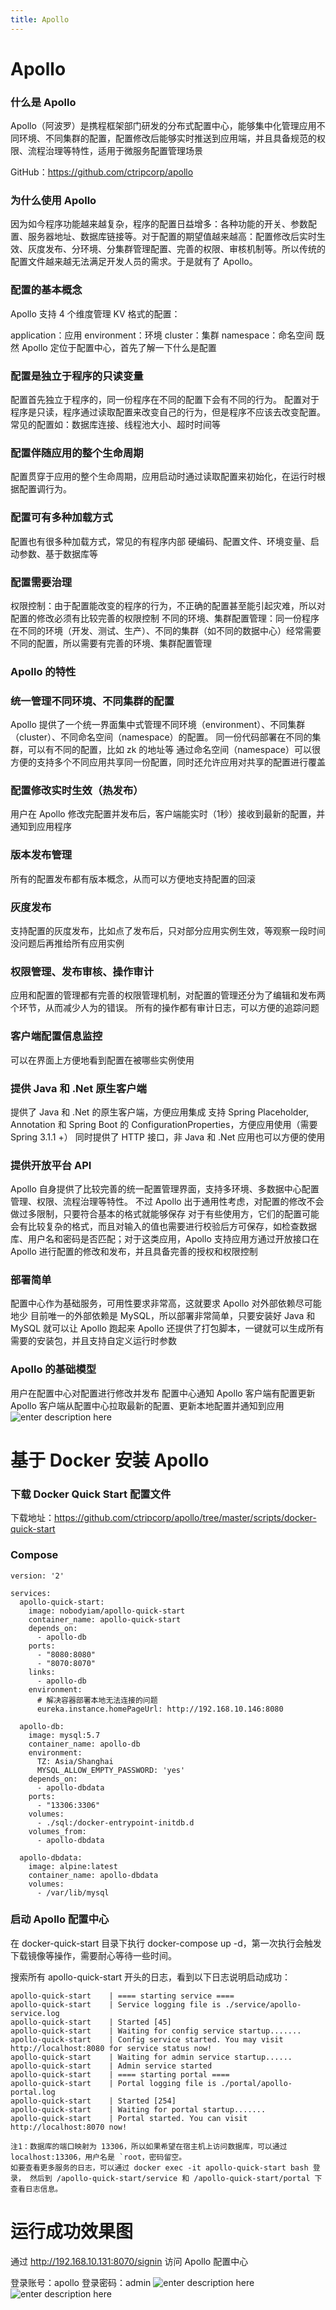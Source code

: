 ```yaml
---
title: Apollo
---
```


# Apollo
### 什么是 Apollo
Apollo（阿波罗）是携程框架部门研发的分布式配置中心，能够集中化管理应用不同环境、不同集群的配置，配置修改后能够实时推送到应用端，并且具备规范的权限、流程治理等特性，适用于微服务配置管理场景

GitHub：https://github.com/ctripcorp/apollo

### 为什么使用 Apollo
因为如今程序功能越来越复杂，程序的配置日益增多：各种功能的开关、参数配置、服务器地址、数据库链接等。对于配置的期望值越来越高：配置修改后实时生效、灰度发布、分环境、分集群管理配置、完善的权限、审核机制等。所以传统的配置文件越来越无法满足开发人员的需求。于是就有了 Apollo。

### 配置的基本概念
Apollo 支持 4 个维度管理 KV 格式的配置：

application：应用
environment：环境
cluster：集群
namespace：命名空间
既然 Apollo 定位于配置中心，首先了解一下什么是配置

### 配置是独立于程序的只读变量
配置首先独立于程序的，同一份程序在不同的配置下会有不同的行为。
配置对于程序是只读，程序通过读取配置来改变自己的行为，但是程序不应该去改变配置。
常见的配置如：数据库连接、线程池大小、超时时间等
### 配置伴随应用的整个生命周期
配置贯穿于应用的整个生命周期，应用启动时通过读取配置来初始化，在运行时根据配置调行为。
### 配置可有多种加载方式
配置也有很多种加载方式，常见的有程序内部 硬编码、配置文件、环境变量、启动参数、基于数据库等
### 配置需要治理
权限控制：由于配置能改变的程序的行为，不正确的配置甚至能引起灾难，所以对配置的修改必须有比较完善的权限控制
不同的环境、集群配置管理：同一份程序在不同的环境（开发、测试、生产）、不同的集群（如不同的数据中心）经常需要不同的配置，所以需要有完善的环境、集群配置管理
### Apollo 的特性
### 统一管理不同环境、不同集群的配置
Apollo 提供了一个统一界面集中式管理不同环境（environment）、不同集群（cluster）、不同命名空间（namespace）的配置。
同一份代码部署在不同的集群，可以有不同的配置，比如 zk 的地址等
通过命名空间（namespace）可以很方便的支持多个不同应用共享同一份配置，同时还允许应用对共享的配置进行覆盖
### 配置修改实时生效（热发布）
用户在 Apollo 修改完配置并发布后，客户端能实时（1秒）接收到最新的配置，并通知到应用程序
### 版本发布管理
所有的配置发布都有版本概念，从而可以方便地支持配置的回滚
### 灰度发布
支持配置的灰度发布，比如点了发布后，只对部分应用实例生效，等观察一段时间没问题后再推给所有应用实例
### 权限管理、发布审核、操作审计
应用和配置的管理都有完善的权限管理机制，对配置的管理还分为了编辑和发布两个环节，从而减少人为的错误。
所有的操作都有审计日志，可以方便的追踪问题
### 客户端配置信息监控
可以在界面上方便地看到配置在被哪些实例使用
### 提供 Java 和 .Net 原生客户端
提供了 Java 和 .Net 的原生客户端，方便应用集成
支持 Spring Placeholder, Annotation 和 Spring Boot 的 ConfigurationProperties，方便应用使用（需要 Spring 3.1.1 +）
同时提供了 HTTP 接口，非 Java 和 .Net 应用也可以方便的使用
### 提供开放平台 API
Apollo 自身提供了比较完善的统一配置管理界面，支持多环境、多数据中心配置管理、权限、流程治理等特性。
不过 Apollo 出于通用性考虑，对配置的修改不会做过多限制，只要符合基本的格式就能够保存
对于有些使用方，它们的配置可能会有比较复杂的格式，而且对输入的值也需要进行校验后方可保存，如检查数据库、用户名和密码是否匹配；对于这类应用，Apollo 支持应用方通过开放接口在 Apollo 进行配置的修改和发布，并且具备完善的授权和权限控制
### 部署简单
配置中心作为基础服务，可用性要求非常高，这就要求 Apollo 对外部依赖尽可能地少
目前唯一的外部依赖是 MySQL，所以部署非常简单，只要安装好 Java 和 MySQL 就可以让 Apollo 跑起来
Apollo 还提供了打包脚本，一键就可以生成所有需要的安装包，并且支持自定义运行时参数
### Apollo 的基础模型
用户在配置中心对配置进行修改并发布
配置中心通知 Apollo 客户端有配置更新
Apollo 客户端从配置中心拉取最新的配置、更新本地配置并通知到应用
![enter description here](./images/2019-09-20_190851.png)
# 基于 Docker 安装 Apollo
### 下载 Docker Quick Start 配置文件
下载地址：https://github.com/ctripcorp/apollo/tree/master/scripts/docker-quick-start

### Compose
```
version: '2'

services:
  apollo-quick-start:
    image: nobodyiam/apollo-quick-start
    container_name: apollo-quick-start
    depends_on:
      - apollo-db
    ports:
      - "8080:8080"
      - "8070:8070"
    links:
      - apollo-db
    environment:
      # 解决容器部署本地无法连接的问题
      eureka.instance.homePageUrl: http://192.168.10.146:8080

  apollo-db:
    image: mysql:5.7
    container_name: apollo-db
    environment:
      TZ: Asia/Shanghai
      MYSQL_ALLOW_EMPTY_PASSWORD: 'yes'
    depends_on:
      - apollo-dbdata
    ports:
      - "13306:3306"
    volumes:
      - ./sql:/docker-entrypoint-initdb.d
    volumes_from:
      - apollo-dbdata

  apollo-dbdata:
    image: alpine:latest
    container_name: apollo-dbdata
    volumes:
      - /var/lib/mysql
```
### 启动 Apollo 配置中心
在 docker-quick-start 目录下执行 docker-compose up -d，第一次执行会触发下载镜像等操作，需要耐心等待一些时间。

搜索所有 apollo-quick-start 开头的日志，看到以下日志说明启动成功：
```
apollo-quick-start    | ==== starting service ====
apollo-quick-start    | Service logging file is ./service/apollo-service.log
apollo-quick-start    | Started [45]
apollo-quick-start    | Waiting for config service startup.......
apollo-quick-start    | Config service started. You may visit http://localhost:8080 for service status now!
apollo-quick-start    | Waiting for admin service startup......
apollo-quick-start    | Admin service started
apollo-quick-start    | ==== starting portal ====
apollo-quick-start    | Portal logging file is ./portal/apollo-portal.log
apollo-quick-start    | Started [254]
apollo-quick-start    | Waiting for portal startup.......
apollo-quick-start    | Portal started. You can visit http://localhost:8070 now!
```
```
注1：数据库的端口映射为 13306，所以如果希望在宿主机上访问数据库，可以通过 localhost:13306，用户名是 `root，密码留空。
如要查看更多服务的日志，可以通过 docker exec -it apollo-quick-start bash 登录， 然后到 /apollo-quick-start/service 和 /apollo-quick-start/portal 下查看日志信息。
```
# 运行成功效果图
通过 http://192.168.10.131:8070/signin 访问 Apollo 配置中心

登录账号：apollo
登录密码：admin
![enter description here](./images/2019-09-20_191049.png)
![enter description here](./images/2019-09-20_191055.png)